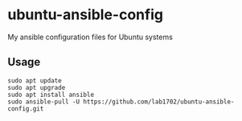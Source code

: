 # ubuntu-ansible-config

My ansible configuration files for Ubuntu systems

## Usage

    sudo apt update
    sudo apt upgrade
    sudo apt install ansible
    sudo ansible-pull -U https://github.com/lab1702/ubuntu-ansible-config.git
